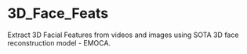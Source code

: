 # 3D_Face_Feats
Extract 3D Facial Features from videos and images using SOTA 3D face reconstruction model - EMOCA.

